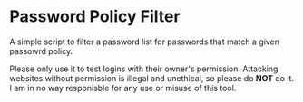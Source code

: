 # Password Policy Filter

A simple script to filter a password list for passwords that match a given passowrd policy.

Please only use it to test logins with their owner's permission. Attacking websites without permission is illegal and unethical, so please do **NOT** do it. I am in no way responisble for any use or misuse of this tool.
